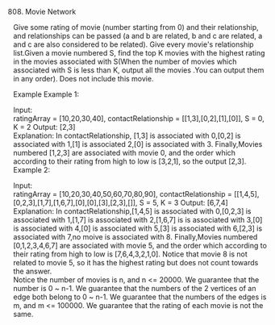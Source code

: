 808. Movie Network

Give some rating of movie (number starting from 0) and their relationship, and relationships can be passed (a and b are related, b and c are related, a and c are also considered to be related). Give every movie's relationship list.Given a movie numbered S, find the top K movies with the highest rating in the movies associated with S(When the number of movies which associated with S is less than K, output all the movies .You can output them in any order). Does not include this movie.

Example
Example 1:

Input:  
ratingArray = [10,20,30,40], 
contactRelationship = [[1,3],[0,2],[1],[0]], 
S = 0, K = 2
Output:  [2,3]	
Explanation:
	In contactRelationship, [1,3] is associated with 0,[0,2] is associated with 1,[1] is associated 2,[0] is associated with 3.
	Finally,Movies numbered [1,2,3] are associated with movie 0, and the order which according to their rating from high to low is [3,2,1], so the output [2,3].
Example 2:

Input:  
ratingArray = [10,20,30,40,50,60,70,80,90], 
contactRelationship = [[1,4,5],[0,2,3],[1,7],[1,6,7],[0],[0],[3],[2,3],[]], 
S = 5, K = 3
Output:  [6,7,4]	
Explanation:
	In contactRelationship,[1,4,5] is associated with 0,[0,2,3] is associated with 1,[1,7] is associated with 2,[1,6,7] is is associated with 3,[0] is associated with 4,[0] is associated with 5,[3] is associated with 6,[2,3] is associated with 7,no moive is associated with 8.
	Finally,Movies numbered [0,1,2,3,4,6,7] are associated with movie 5, and the order which according to their rating from high to low is [7,6,4,3,2,1,0]. Notice that movie 8 is not related to movie 5, so it has the highest rating but does not count towards the answer.	
Notice
the number of movies is n, and n <= 20000.
We guarantee that the number is 0 ~ n-1.
We guarantee that the numbers of the 2 vertices of an edge both belong to 0 ~ n-1.
We guarantee that the numbers of the edges is m, and m <= 100000.
We guarantee that the rating of each movie is not the same.


